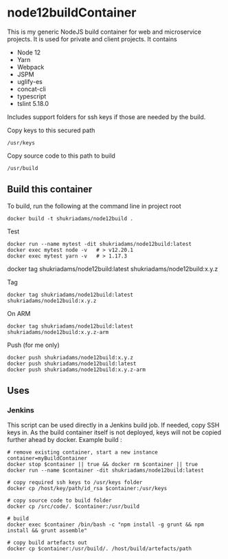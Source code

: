 # node12buildContainer

This is my generic NodeJS build container for web and microservice projects. It is used for private and client 
projects. It contains

- Node 12
- Yarn 
- Webpack
- JSPM
- uglify-es 
- concat-cli
- typescript
- tslint 5.18.0

Includes support folders for ssh keys if those are needed by the build.

Copy keys to this secured path

    /usr/keys

Copy source code to this path to build

    /usr/build

## Build this container

To build, run the following at the command line in project root

    docker build -t shukriadams/node12build .

Test

    docker run --name mytest -dit shukriadams/node12build:latest  
    docker exec mytest node -v   # > v12.20.1  
    docker exec mytest yarn -v   # > 1.17.3

docker tag shukriadams/node12build:latest shukriadams/node12build:x.y.z

Tag

    docker tag shukriadams/node12build:latest shukriadams/node12build:x.y.z
    
On ARM
    
    docker tag shukriadams/node12build:latest shukriadams/node12build:x.y.z-arm
    
Push (for me only)

    docker push shukriadams/node12build:x.y.z
    docker push shukriadams/node12build:latest
    docker push shukriadams/node12build:x.y.z-arm

## Uses

### Jenkins 

This script can be used directly in a Jenkins build job. If needed, copy SSH keys in. As the build 
container itself is not deployed, keys will not be copied further ahead by docker. Example build :

    # remove existing container, start a new instance
    container=myBuildContainer
    docker stop $container || true && docker rm $container || true
    docker run --name $container -dit shukriadams/node12build:latest 

    # copy required ssh keys to /usr/keys folder
    docker cp /host/key/path/id_rsa $container:/usr/keys

    # copy source code to build folder
    docker cp /src/code/. $container:/usr/build

    # build
    docker exec $container /bin/bash -c "npm install -g grunt && npm install && grunt assemble"

    # copy build artefacts out
    docker cp $container:/usr/build/. /host/build/artefacts/path


